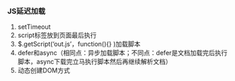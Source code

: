 ### JS延迟加载

1. setTimeout
2. script标签放到页面最后执行
3. $.getScript\(‘out.js’，function\(\){} \)加载脚本
4. defer和async（相同点：异步加载脚本；不同点：defer是文档加载完后执行脚本，async下载完立马执行脚本然后再继续解析文档）
5. 动态创建DOM方式



